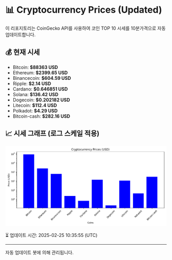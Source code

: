 
# 📊 Cryptocurrency Prices (Updated)

이 리포지토리는 CoinGecko API를 사용하여 코인 TOP 10 시세를 10분가격으로 자동 업데이트합니다.

## 💰 현재 시세
- Bitcoin: **$88363 USD**
- Ethereum: **$2399.65 USD**
- Binancecoin: **$604.59 USD**
- Ripple: **$2.14 USD**
- Cardano: **$0.646851 USD**
- Solana: **$136.42 USD**
- Dogecoin: **$0.202182 USD**
- Litecoin: **$112.4 USD**
- Polkadot: **$4.29 USD**
- Bitcoin-cash: **$282.16 USD**

## 📈 시세 그래프 (로그 스케일 적용)
![Crypto Prices](crypto_prices.png)

⏳ 업데이트 시간: 2025-02-25 10:35:55 (UTC)

---
자동 업데이트 봇에 의해 관리됩니다.
